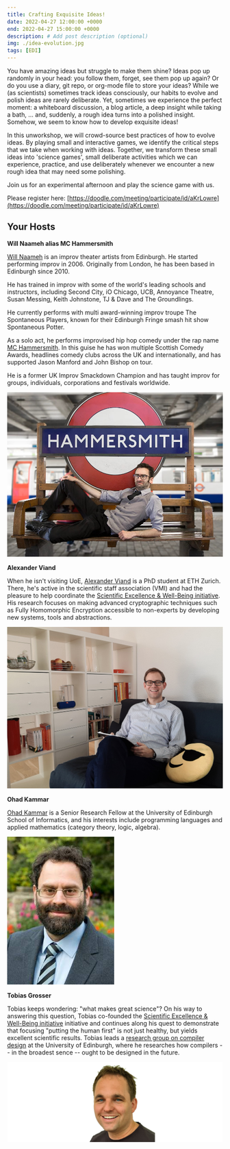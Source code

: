 ```yaml
---
title: Crafting Exquisite Ideas!
date: 2022-04-27 12:00:00 +0000
end: 2022-04-27 15:00:00 +0000
description: # Add post description (optional)
img: ./idea-evolution.jpg
tags: [EDI]
---
```


You have amazing ideas but struggle to make them shine? Ideas pop up randomly
in your head: you follow them, forget, see them pop up again? Or
do you use a diary, git repo, or org-mode file to store your ideas?  While we
(as scientists) sometimes track ideas consciously, our habits to evolve and
polish ideas are rarely deliberate. Yet, sometimes we experience the perfect
moment: a whiteboard discussion, a blog article, a deep insight while taking a
bath, ... and, suddenly, a rough idea turns into a polished insight. Somehow,
we seem to know how to develop exquisite ideas!

In this unworkshop, we will crowd-source best practices of how to evolve
ideas. By playing small and interactive games, we identify the critical steps
that we take when working with ideas. Together, we transform these small
ideas into 'science games', small deliberate activities which we can
experience, practice, and use deliberately whenever we encounter a new rough
idea that may need some polishing.

Join us for an experimental afternoon and play the science game with us.

Please register here: [https://doodle.com/meeting/participate/id/aKrLowre](https://doodle.com/meeting/participate/id/aKrLowre)

## Your Hosts

**Will Naameh alias MC Hammersmith**

[Will Naameh](willnaamehimprov.com) is an improv theater artists from Edinburgh. He started performing improv in 2006. Originally from London, he has been based in Edinburgh since 2010.

He has trained in improv with some of the world's leading schools and instructors, including Second City, iO Chicago, UCB, Annoyance Theatre, Susan Messing, Keith Johnstone, TJ & Dave and The Groundlings.

He currently performs with multi award-winning improv troupe The Spontaneous Players, known for their Edinburgh Fringe smash hit show Spontaneous Potter.

As a solo act, he performs improvised hip hop comedy under the rap name [MC Hammersmith](https://www.mchammersmith.com/). In this guise he has won multiple Scottish Comedy Awards, headlines comedy clubs across the UK and internationally, and has supported Jason Manford and John Bishop on tour.

He is a former UK Improv Smackdown Champion and has taught improv for groups, individuals, corporations and festivals worldwide.

![Will Haameh](./will.jpg)

**Alexander Viand**

When he isn't visiting UoE, [Alexander Viand](https://pps-lab.com/people/alexanderviand/) is a PhD student at ETH Zurich. There, he's active in the scientific staff association (VMI) and had the pleasure to help coordinate the [Scientific Excellence & Well-Being initiative](http://vmi.ethz.ch/wellbeing/). His research focuses on making advanced cryptographic techniques such as Fully Homomorphic Encryption accessible to non-experts by developing new systems, tools and abstractions.

![Alexander Viand](./alex.jpg)

**Ohad Kammar**

[Ohad Kammar](https://www.denotational.co.uk/) is a Senior Research Fellow at
the University of Edinburgh School of Informatics, and his interests include
programming languages and applied mathematics (category theory, logic,
algebra).

![Ohad Kammar](./ohad-kammar-fancy.jpg)

**Tobias Grosser**

Tobias keeps wondering: "what makes great science"? On his way to answering this
question, Tobias co-founded the [Scientific
Excellence & Well-Being initiative](http://vmi.ethz.ch/wellbeing/) initiative and
continues along his quest to demonstrate that focusing "putting the human first"
is not just healthy, but yields excellent scientific results. Tobias leads a
[research group on compiler design](https://grosser.science) at the University
of Edinburgh, where he researches how compilers -- in the broadest sence -- ought
to be designed in the future.

![Tobias Grosser](./grosser.jpg)
